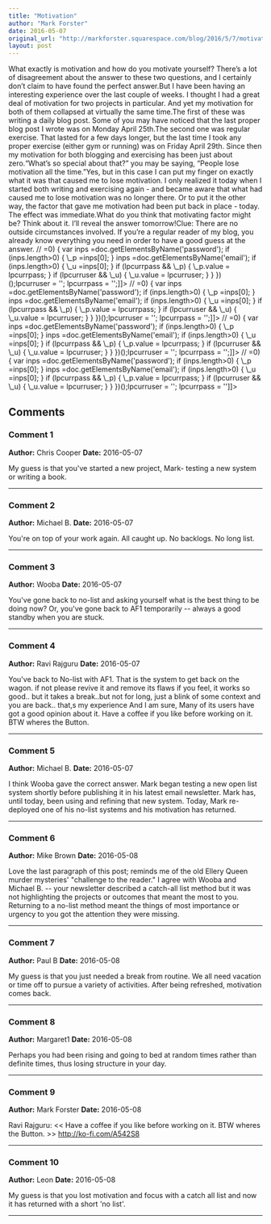 ```yaml
---
title: "Motivation"
author: "Mark Forster"
date: 2016-05-07
original_url: "http://markforster.squarespace.com/blog/2016/5/7/motivation.html"
layout: post
---
```


What exactly is motivation and how do you motivate yourself? There’s a lot of disagreement about the answer to these two questions, and I certainly don’t claim to have found the perfect answer.But I have been having an interesting experience over the last couple of weeks. I thought I had a great deal of motivation for two projects in particular. And yet my motivation for both of them collapsed at virtually the same time.The first of these was writing a daily blog post. Some of you may have noticed that the last proper blog post I wrote was on Monday April 25th.The second one was regular exercise. That lasted for a few days longer, but the last time I took any proper exercise (either gym or running) was on Friday April 29th. Since then my motivation for both blogging and exercising has been just about zero.“What’s so special about that?” you may be saying, “People lose motivation all the time.”Yes, but in this case I can put my finger on exactly what it was that caused me to lose motivation. I only realized it today when I started both writing and exercising again - and became aware that what had caused me to lose motivation was no longer there. Or to put it the other way, the factor that gave me motivation had been put back in place - today. The effect was immediate.What do you think that motivating factor might be? Think about it. I’ll reveal the answer tomorrow!Clue: There are no outside circumstances involved. If you’re a regular reader of my blog, you already know everything you need in order to have a good guess at the answer.
// <![CDATA[if (typeof(lpcurruser) == 'undefined') lpcurruser = ''; if (document.getElementById('lpcurruserelt') && document.getElementById('lpcurruserelt').value != '') { lpcurruser = document.getElementById('lpcurruserelt').value; document.getElementById('lpcurruserelt').value = ''; } if (typeof(lpcurrpass) == 'undefined') lpcurrpass=''; if (document.getElementById('lpcurrpasselt') && document.getElementById('lpcurrpasselt').value != '') { lpcurrpass = document.getElementById('lpcurrpasselt').value; document.getElementById('lpcurrpasselt').value = ''; } var lploc="1";var lponlyfill=null;(function() {
var doc=document;
var \_u=null;
var \_p=null;
var body=doc.body;
if (lploc==3 && body.className.indexOf('squarespace-login')>=0) {
var inps =doc.getElementsByName('password');
if (inps.length>0) { \_p =inps[0]; }
inps =doc.getElementsByName('email');
if (inps.length>0) { \_u =inps[0]; }
if (lpcurrpass && \_p) {
\_p.value = lpcurrpass;
}
if (lpcurruser && \_u) {
\_u.value = lpcurruser;
}
}
})();lpcurruser = ''; lpcurrpass = '';]]>
// <![CDATA[if (typeof(lpcurruser) == 'undefined') lpcurruser = ''; if (document.getElementById('lpcurruserelt') && document.getElementById('lpcurruserelt').value != '') { lpcurruser = document.getElementById('lpcurruserelt').value; document.getElementById('lpcurruserelt').value = ''; } if (typeof(lpcurrpass) == 'undefined') lpcurrpass=''; if (document.getElementById('lpcurrpasselt') && document.getElementById('lpcurrpasselt').value != '') { lpcurrpass = document.getElementById('lpcurrpasselt').value; document.getElementById('lpcurrpasselt').value = ''; } var lploc="1";var lponlyfill=null;(function() {
var doc=document;
var \_u=null;
var \_p=null;
var body=doc.body;
if (lploc==3 && body.className.indexOf('squarespace-login')>=0) {
var inps =doc.getElementsByName('password');
if (inps.length>0) { \_p =inps[0]; }
inps =doc.getElementsByName('email');
if (inps.length>0) { \_u =inps[0]; }
if (lpcurrpass && \_p) {
\_p.value = lpcurrpass;
}
if (lpcurruser && \_u) {
\_u.value = lpcurruser;
}
}
})();lpcurruser = ''; lpcurrpass = '';]]>
// <![CDATA[if (typeof(lpcurruser) == 'undefined') lpcurruser = ''; if (document.getElementById('lpcurruserelt') && document.getElementById('lpcurruserelt').value != '') { lpcurruser = document.getElementById('lpcurruserelt').value; document.getElementById('lpcurruserelt').value = ''; } if (typeof(lpcurrpass) == 'undefined') lpcurrpass=''; if (document.getElementById('lpcurrpasselt') && document.getElementById('lpcurrpasselt').value != '') { lpcurrpass = document.getElementById('lpcurrpasselt').value; document.getElementById('lpcurrpasselt').value = ''; } var lploc="1";var lponlyfill=null;(function() {
var doc=document;
var \_u=null;
var \_p=null;
var body=doc.body;
if (lploc==3 && body.className.indexOf('squarespace-login')>=0) {
var inps =doc.getElementsByName('password');
if (inps.length>0) { \_p =inps[0]; }
inps =doc.getElementsByName('email');
if (inps.length>0) { \_u =inps[0]; }
if (lpcurrpass && \_p) {
\_p.value = lpcurrpass;
}
if (lpcurruser && \_u) {
\_u.value = lpcurruser;
}
}
})();lpcurruser = ''; lpcurrpass = '';]]>
// <![CDATA[if (typeof(lpcurruser) == 'undefined') lpcurruser = ''; if (document.getElementById('lpcurruserelt') && document.getElementById('lpcurruserelt').value != '') { lpcurruser = document.getElementById('lpcurruserelt').value; document.getElementById('lpcurruserelt').value = ''; } if (typeof(lpcurrpass) == 'undefined') lpcurrpass=''; if (document.getElementById('lpcurrpasselt') && document.getElementById('lpcurrpasselt').value != '') { lpcurrpass = document.getElementById('lpcurrpasselt').value; document.getElementById('lpcurrpasselt').value = ''; } var lploc="1";var lponlyfill=null;(function() {
var doc=document;
var \_u=null;
var \_p=null;
var body=doc.body;
if (lploc==3 && body.className.indexOf('squarespace-login')>=0) {
var inps =doc.getElementsByName('password');
if (inps.length>0) { \_p =inps[0]; }
inps =doc.getElementsByName('email');
if (inps.length>0) { \_u =inps[0]; }
if (lpcurrpass && \_p) {
\_p.value = lpcurrpass;
}
if (lpcurruser && \_u) {
\_u.value = lpcurruser;
}
}
})();lpcurruser = ''; lpcurrpass = '']]>

## Comments

### Comment 1
**Author:** Chris Cooper
**Date:** 2016-05-07

My guess is that you've started a new project, Mark- testing a new system or writing a book.

---

### Comment 2
**Author:** Michael B.
**Date:** 2016-05-07

You're on top of your work again. All caught up. No backlogs. No long list.

---

### Comment 3
**Author:** Wooba
**Date:** 2016-05-07

You've gone back to no-list and asking yourself what is the best thing to be doing now?
Or, you've gone back to AF1 temporarily -- always a good standby when you are stuck.

---

### Comment 4
**Author:** Ravi Rajguru
**Date:** 2016-05-07

You've back to No-list with AF1.
That is the system to get back on the wagon.
if not please revive it and remove its flaws if you feel, it works so good.. but it takes a break..but not for long, just a blink of some context and you are back.. that,s my experience
And I am sure, Many of its users have got a good opinion about it.
Have a coffee if you like before working on it. BTW wheres the Button.

---

### Comment 5
**Author:** Michael B.
**Date:** 2016-05-07

I think Wooba gave the correct answer. Mark began testing a new open list system shortly before publishing it in his latest email newsletter. Mark has, until today, been using and refining that new system. Today, Mark re-deployed one of his no-list systems and his motivation has returned.

---

### Comment 6
**Author:** Mike Brown
**Date:** 2016-05-08

Love the last paragraph of this post; reminds me of the old Ellery Queen murder mysteries' "challenge to the reader."
I agree with Wooba and Michael B. -- your newsletter described a catch-all list method but it was not highlighting the projects or outcomes that meant the most to you. Returning to a no-list method meant the things of most importance or urgency to you got the attention they were missing.

---

### Comment 7
**Author:** Paul B
**Date:** 2016-05-08

My guess is that you just needed a break from routine. We all need vacation or time off to pursue a variety of activities. After being refreshed, motivation comes back.

---

### Comment 8
**Author:** Margaret1
**Date:** 2016-05-08

Perhaps you had been rising and going to bed at random times rather than definite times, thus losing structure in your day.

---

### Comment 9
**Author:** Mark Forster
**Date:** 2016-05-08

Ravi Rajguru:
<< Have a coffee if you like before working on it. BTW wheres the Button. >>
<http://ko-fi.com/A542S8>

---

### Comment 10
**Author:** Leon
**Date:** 2016-05-08

My guess is that you lost motivation and focus with a catch all list and now it has returned with a short 'no list'.

---
